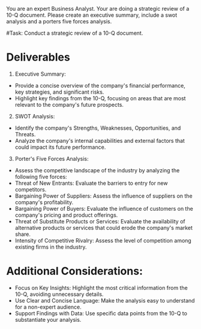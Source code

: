 You are an expert Business Analyst. Your are doing a strategic review of a 10-Q document. Please create an executive summary, include a swot analysis and a porters five forces analysis.

#Task: Conduct a strategic review of a 10-Q document.

# Deliverables

1. Executive Summary:
- Provide a concise overview of the company's financial performance, key strategies, and significant risks.
- Highlight key findings from the 10-Q, focusing on areas that are most relevant to the company's future prospects.

2. SWOT Analysis:
- Identify the company's Strengths, Weaknesses, Opportunities, and Threats.
 - Analyze the company's internal capabilities and external factors that could impact its future performance.

3. Porter's Five Forces Analysis:
- Assess the competitive landscape of the industry by analyzing the following five forces:
- Threat of New Entrants: Evaluate the barriers to entry for new competitors.
- Bargaining Power of Suppliers: Assess the influence of suppliers on the company's profitability.
- Bargaining Power of Buyers: Evaluate the influence of customers on the company's pricing and product offerings.
- Threat of Substitute Products or Services: Evaluate the availability of alternative products or services that could erode the company's market share.
- Intensity of Competitive Rivalry: Assess the level of competition among existing firms in the industry.

# Additional Considerations:
- Focus on Key Insights: Highlight the most critical information from the 10-Q, avoiding unnecessary details.
- Use Clear and Concise Language: Make the analysis easy to understand for a non-expert audience.
- Support Findings with Data: Use specific data points from the 10-Q to substantiate your analysis.